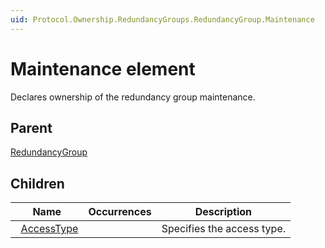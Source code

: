 ```yaml
---
uid: Protocol.Ownership.RedundancyGroups.RedundancyGroup.Maintenance
---
```


# Maintenance element

Declares ownership of the redundancy group maintenance.

## Parent

[RedundancyGroup](xref:Protocol.Ownership.RedundancyGroups.RedundancyGroup)

## Children

|Name|Occurrences|Description|
|--- |--- |--- |
|&nbsp;&nbsp;[AccessType](xref:Protocol.Ownership.RedundancyGroups.RedundancyGroup.Maintenance.AccessType)||Specifies the access type.|
